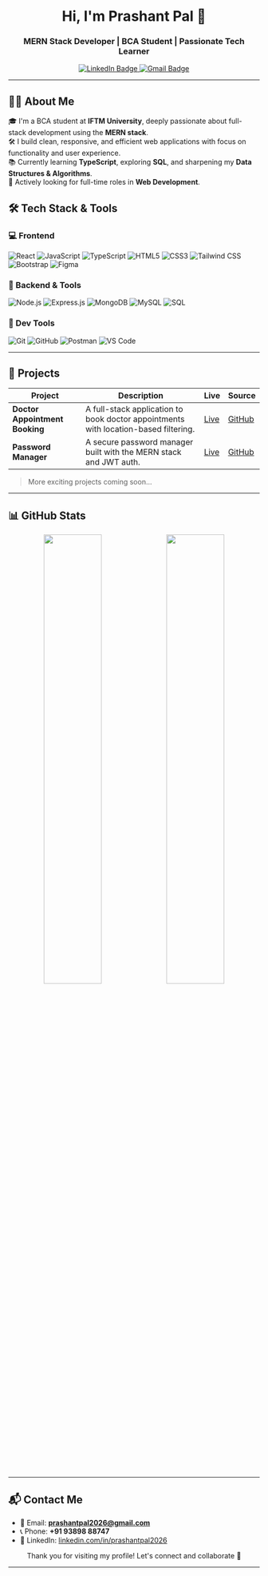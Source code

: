 <h1 align="center">Hi, I'm Prashant Pal 👋</h1>
<h3 align="center">MERN Stack Developer | BCA Student | Passionate Tech Learner</h3>

<p align="center">
  <a href="https://www.linkedin.com/in/prashantpal2026/" target="_blank">
    <img src="https://img.shields.io/badge/LinkedIn-%230077B5.svg?style=for-the-badge&logo=linkedin&logoColor=white" alt="LinkedIn Badge"/>
  </a>
  <a href="mailto:prashantpal2026@gmail.com">
    <img src="https://img.shields.io/badge/Gmail-D14836?style=for-the-badge&logo=gmail&logoColor=white" alt="Gmail Badge"/>
  </a>
</p>

---

## 👨‍💻 About Me

🎓 I'm a BCA student at **IFTM University**, deeply passionate about full-stack development using the **MERN stack**.  
🛠️ I build clean, responsive, and efficient web applications with focus on functionality and user experience.  
📚 Currently learning **TypeScript**, exploring **SQL**, and sharpening my **Data Structures & Algorithms**.  
🎯 Actively looking for full-time roles in **Web Development**.

## 🛠 Tech Stack & Tools

### 💻 Frontend  
![React](https://img.shields.io/badge/React-20232A?style=flat&logo=react&logoColor=61DAFB)
![JavaScript](https://img.shields.io/badge/JavaScript-F7DF1E?style=flat&logo=javascript&logoColor=black)
![TypeScript](https://img.shields.io/badge/TypeScript-3178C6?style=flat&logo=typescript&logoColor=white)
![HTML5](https://img.shields.io/badge/HTML5-E34F26?style=flat&logo=html5&logoColor=white)
![CSS3](https://img.shields.io/badge/CSS3-1572B6?style=flat&logo=css3&logoColor=white)
![Tailwind CSS](https://img.shields.io/badge/TailwindCSS-06B6D4?style=flat&logo=tailwindcss&logoColor=white)
![Bootstrap](https://img.shields.io/badge/Bootstrap-7952B3?style=flat&logo=bootstrap&logoColor=white)
![Figma](https://img.shields.io/badge/Figma-F24E1E?style=flat&logo=figma&logoColor=white)

### 🔧 Backend & Tools  
![Node.js](https://img.shields.io/badge/Node.js-339933?style=flat&logo=node.js&logoColor=white)
![Express.js](https://img.shields.io/badge/Express.js-000000?style=flat&logo=express&logoColor=white)
![MongoDB](https://img.shields.io/badge/MongoDB-47A248?style=flat&logo=mongodb&logoColor=white)
![MySQL](https://img.shields.io/badge/MySQL-00758F?style=flat&logo=mysql&logoColor=white)
![SQL](https://img.shields.io/badge/SQL-4479A1?style=flat&logo=sqlite&logoColor=white)

### 🧰 Dev Tools  
![Git](https://img.shields.io/badge/Git-F05032?style=flat&logo=git&logoColor=white)
![GitHub](https://img.shields.io/badge/GitHub-181717?style=flat&logo=github&logoColor=white)
![Postman](https://img.shields.io/badge/Postman-FF6C37?style=flat&logo=postman&logoColor=white)
![VS Code](https://img.shields.io/badge/VS%20Code-007ACC?style=flat&logo=visual-studio-code&logoColor=white)

---

## 💼 Projects

| Project | Description | Live | Source |
|--------|-------------|------|--------|
| **Doctor Appointment Booking** | A full-stack application to book doctor appointments with location-based filtering. | [Live](https://doctor-booking-demo.vercel.app) | [GitHub](https://github.com/prashantpal/doctor-appointment) |
| **Password Manager** | A secure password manager built with the MERN stack and JWT auth. | [Live](https://password-manager-demo.vercel.app) | [GitHub](https://github.com/prashantpal/password-manager) |

> More exciting projects coming soon...

---

## 📊 GitHub Stats

<p align="center" >
  <img src="https://github-readme-stats.vercel.app/api?username=prashantpal123&show_icons=true&theme=tokyonight" width="48%" /> 
  
  <img src="https://github-readme-stats.vercel.app/api/top-langs/?username=prashantpal123&layout=compact&theme=tokyonight" width="48%" />
</p>

---

## 📬 Contact Me

- 📧 Email: **prashantpal2026@gmail.com**  
- 📞 Phone: **+91 93898 88747**  
- 🔗 LinkedIn: [linkedin.com/in/prashantpal2026](https://www.linkedin.com/in/prashantpal2026/)


<p align="center">
  Thank you for visiting my profile! Let's connect and collaborate 🤝
</p>

---
